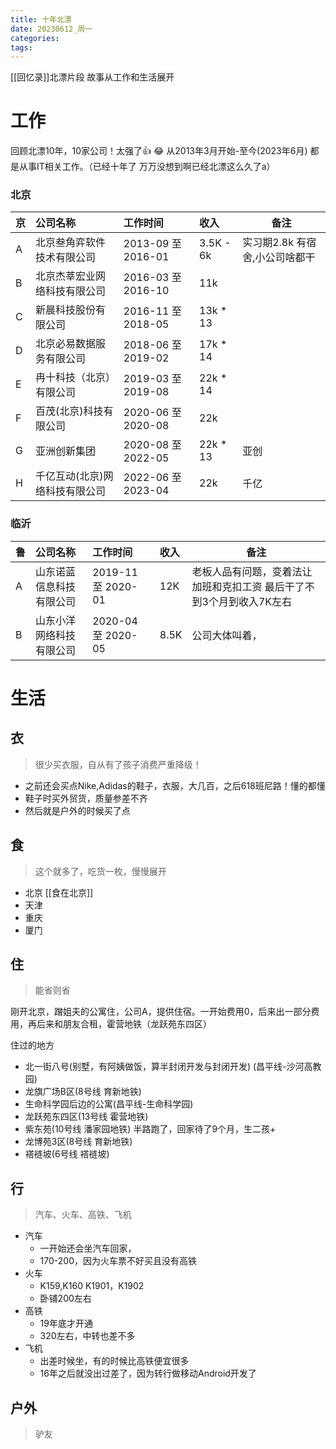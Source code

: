 ```yaml
---
title: 十年北漂
date: 20230612_周一
categories:
tags: 
---
```


[[回忆录]]北漂片段
故事从工作和生活展开


# 工作 
回顾北漂10年，10家公司！太强了👍 😂
从2013年3月开始-至今(2023年6月) 都是从事IT相关工作。（已经十年了 万万没想到啊已经北漂这么久了a）

### 北京

| 京   | 公司名称             | 工作时间               | 收入        | 备注                 |
|-----|:-----------------|:-------------------|:----------|--------------------|
| A   | 北京叁角弈软件技术有限公司    | 2013-09 至 2016-01  | 3.5K - 6k | 实习期2.8k 有宿舍,小公司啥都干 |
| B   | 北京杰莘宏业网络科技有限公司   | 2016-03 至 2016-10  | 11k       |                    |
| C   | 新晨科技股份有限公司       | 2016-11 至 2018-05  | 13k * 13  |                    |
| D   | 北京必易数据服务有限公司     | 2018-06 至 2019-02  | 17k * 14  |                    |
| E   | 冉十科技（北京）有限公司     | 2019-03 至 2019-08  | 22k * 14  |                    |
| F   | 百茂(北京)科技有限公司     | 2020-06 至  2020-08 | 22k       |                    |
| G   | 亚洲创新集团           | 2020-08 至 2022-05  | 22k * 13  | 亚创                 |
| H   | 千亿互动(北京)网络科技有限公司 | 2022-06 至 2023-04  | 22k       | 千亿                 |

### 临沂

| 鲁   | 公司名称         | 工作时间              | 收入   | 备注                                   |
|-----|:-------------|:------------------|:-----|--------------------------------------|
| A   | 山东诺蓝信息科技有限公司 | 2019-11 至 2020-01 | 12K  | 老板人品有问题，变着法让加班和克扣工资 最后干了不到3个月到收入7K左右 | 
| B   | 山东小洋网络科技有限公司 | 2020-04 至 2020-05 | 8.5K | 公司大体叫着，                              |



# 生活

## 衣
> 很少买衣服，自从有了孩子消费严重降级！

  - 之前还会买点Nike,Adidas的鞋子，衣服，大几百，之后618班尼路！懂的都懂 
  - 鞋子时买外贸货，质量参差不齐
  - 然后就是户外的时候买了点

## 食
> 这个就多了，吃货一枚，慢慢展开
- 北京 [[食在北京]]
- 天津
- 重庆
- 厦门

## 住
> 能省则省

刚开北京，蹭姐夫的公寓住，公司A，提供住宿。一开始费用0，后来出一部分费用，再后来和朋友合租，霍营地铁（龙跃苑东四区）

住过的地方
- 北一街八号(别墅，有阿姨做饭，算半封闭开发与封闭开发) (昌平线-沙河高教园)
- 龙旗广场B区(8号线 育新地铁)
- 生命科学园后边的公寓(昌平线-生命科学园)
- 龙跃苑东四区(13号线 霍营地铁)
- 紫东苑(10号线 潘家园地铁) 半路跑了，回家待了9个月，生二孩+
- 龙博苑3区(8号线 育新地铁)
- 褡裢坡(6号线 褡裢坡) 


## 行
> 汽车、火车、高铁、飞机

- 汽车 
  - 一开始还会坐汽车回家，
  - 170-200，因为火车票不好买且没有高铁
- 火车
  - K159,K160 K1901，K1902
  - 卧铺200左右
- 高铁
  - 19年底才开通
  - 320左右，中转也差不多
- 飞机
  - 出差时候坐，有的时候比高铁便宜很多
  - 16年之后就没出过差了，因为转行做移动Android开发了

## 户外
> 驴友